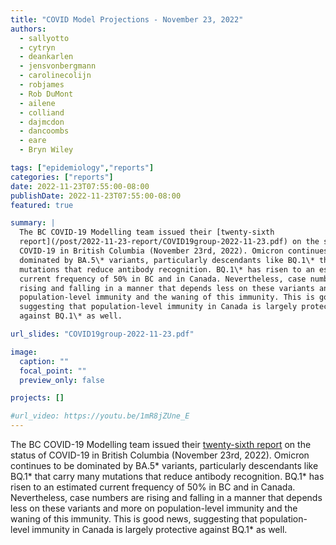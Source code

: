 ```yaml
---
title: "COVID Model Projections - November 23, 2022"
authors:
  - sallyotto
  - cytryn
  - deankarlen
  - jensvonbergmann
  - carolinecolijn
  - robjames
  - Rob DuMont
  - ailene
  - colliand
  - dajmcdon
  - dancoombs
  - eare
  - Bryn Wiley

tags: ["epidemiology","reports"]
categories: ["reports"]
date: 2022-11-23T07:55:00-08:00
publishDate: 2022-11-23T07:55:00-08:00
featured: true

summary: |
  The BC COVID-19 Modelling team issued their [twenty-sixth
  report](/post/2022-11-23-report/COVID19group-2022-11-23.pdf) on the status of
  COVID-19 in British Columbia (November 23rd, 2022). Omicron continues to be
  dominated by BA.5\* variants, particularly descendants like BQ.1\* that carry many
  mutations that reduce antibody recognition. BQ.1\* has risen to an estimated
  current frequency of 50% in BC and in Canada. Nevertheless, case numbers are
  rising and falling in a manner that depends less on these variants and more on
  population-level immunity and the waning of this immunity. This is good news,
  suggesting that population-level immunity in Canada is largely protective
  against BQ.1\* as well.

url_slides: "COVID19group-2022-11-23.pdf"

image:
  caption: ""
  focal_point: ""
  preview_only: false

projects: []

#url_video: https://youtu.be/1mR8jZUne_E
---
```

The BC COVID-19 Modelling team issued their [twenty-sixth
report](/post/2022-11-23-report/COVID19group-2022-11-23.pdf) on the status of
COVID-19 in British Columbia (November 23rd, 2022). Omicron continues to be
dominated by BA.5\* variants, particularly descendants like BQ.1\* that carry many
mutations that reduce antibody recognition. BQ.1\* has risen to an estimated
current frequency of 50% in BC and in Canada. Nevertheless, case numbers are
rising and falling in a manner that depends less on these variants and more on
population-level immunity and the waning of this immunity. This is good news,
suggesting that population-level immunity in Canada is largely protective
against BQ.1\* as well.

